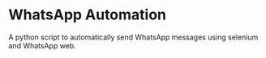 # WhatsApp Automation
A python script to automatically send WhatsApp messages using selenium and WhatsApp web.
